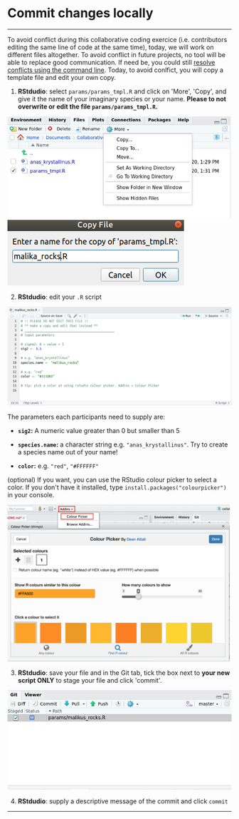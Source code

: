 # Commit changes locally

***
To avoid conflict during this collaborative coding exercice (i.e. contributors editing the same line of code at the same time), today, we will work on different files altogether. To avoid conflict in future projects, no tool will be able to replace good communication. If need be, you could still [resolve conflicts using the command line](https://docs.github.com/en/free-pro-team@latest/github/collaborating-with-issues-and-pull-requests/resolving-a-merge-conflict-using-the-command-line). Today, to avoid conlfict, you will copy a template file and edit your own copy.

1. **RStdudio**: select `params/params_tmpl.R` and click  on 'More', 'Copy', and give it the name of your imaginary species or your name. **Please to not overwrite or edit the file `params/params_tmpl.R`.**

![](./assets/copy-params_tmpl.png)
![](./assets/rename-copy.png)

2. **RStdudio**: edit your `.R` script

![](./assets/edit-file.png)

The parameters each participants need to supply are:

- **`sig2`:** A numeric value greater than 0 but smaller than 5

- **`species.name`:** a character string e.g. `"anas_krystallinus"`. Try to create a species name out of your name!

- **`color`:** e.g. `"red"`, `"#FFFFFF"`

(optional) If you want, you can use the RStudio colour picker to select a color. If you don't have it installed, type `install.packages("colourpicker")` in your console. 

<img src="assets/colour_picker.png" width="500px" />

3. **RStdudio**: save your file and in the Git tab, tick the box next to **your new script ONLY** to stage your file and click 'commit'.

![](./assets/stage.png)

4. **RStdudio**: supply a descriptive message of the commit and click `commit`

<!--     ![](./assets/commit.png)  -->


***